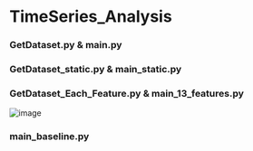 # TimeSeries_Analysis
### GetDataset.py & main.py 


### GetDataset_static.py & main_static.py

### GetDataset_Each_Feature.py & main_13_features.py
![image](https://github.com/cuishuting/TimeSeries_Analysis/blob/main/IMG/Screen%20Shot%202022-07-08%20at%204.01.46%20PM.png)
### main_baseline.py
